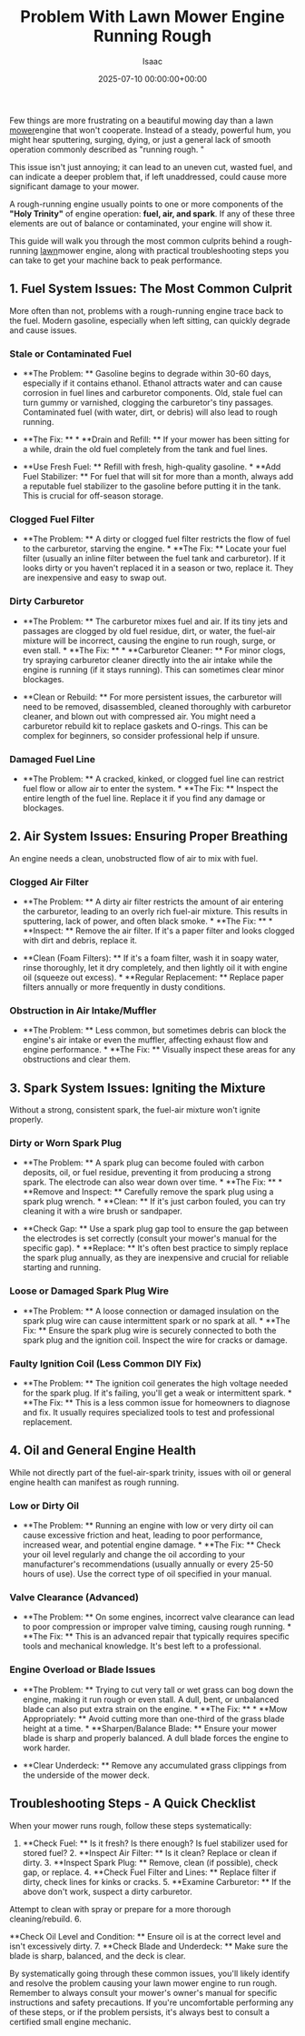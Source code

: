 ﻿---
title: Problem With Lawn Mower Engine Running Rough
description: Few things are more frustrating on a beautiful mowing day than a lawn mower engine that won't cooperate. Instead of a steady, powerful hum, you might hear...
slug: /problem-with-lawn-mower-engine-running-rough/
date: 2025-07-10 00:00:00+00:00
lastmod: 2025-07-10 00:00:00+03:00
author: Isaac
categories:
- Lawn Care
- Guides
tags:
- lawn-care
- lawn
- mower
layout: post
---

Few things are more frustrating on a beautiful mowing day than a lawn [mower](https://pestpolicy.com/lawn-mower-safety-for-your-home/)engine that won't cooperate. Instead of a steady, powerful hum, you might hear sputtering, surging, dying, or just a general lack of smooth operation commonly described as "running rough. "

This issue isn't just annoying; it can lead to an uneven cut, wasted fuel, and can indicate a deeper problem that, if left unaddressed, could cause more significant damage to your mower.

A rough-running engine usually points to one or more components of the **"Holy Trinity"** of engine operation: **fuel, air, and spark**. If any of these three elements are out of balance or contaminated, your engine will show it.

This guide will walk you through the most common culprits behind a rough-running [lawn](https://pestpolicy.com/10-essential-lawn-and-garden-tools-for-fall/)mower engine, along with practical troubleshooting steps you can take to get your machine back to peak performance.

##  1. Fuel System Issues: The Most Common Culprit

More often than not, problems with a rough-running engine trace back to the fuel. Modern gasoline, especially when left sitting, can quickly degrade and cause issues.

###  Stale or Contaminated Fuel

* **The Problem: ** Gasoline begins to degrade within 30-60 days, especially if it contains ethanol. Ethanol attracts water and can cause corrosion in fuel lines and carburetor components. Old, stale fuel can turn gummy or varnished, clogging the carburetor's tiny passages. Contaminated fuel (with water, dirt, or debris) will also lead to rough running.

* **The Fix: ** * **Drain and Refill: ** If your mower has been sitting for a while, drain the old fuel completely from the tank and fuel lines.

* **Use Fresh Fuel: ** Refill with fresh, high-quality gasoline. * **Add Fuel Stabilizer: ** For fuel that will sit for more than a month, always add a reputable fuel stabilizer to the gasoline before putting it in the tank. This is crucial for off-season storage.

###  Clogged Fuel Filter

* **The Problem: ** A dirty or clogged fuel filter restricts the flow of fuel to the carburetor, starving the engine. * **The Fix: ** Locate your fuel filter (usually an inline filter between the fuel tank and carburetor). If it looks dirty or you haven't replaced it in a season or two, replace it. They are inexpensive and easy to swap out.

###  Dirty Carburetor

* **The Problem: ** The carburetor mixes fuel and air. If its tiny jets and passages are clogged by old fuel residue, dirt, or water, the fuel-air mixture will be incorrect, causing the engine to run rough, surge, or even stall. * **The Fix: ** * **Carburetor Cleaner: ** For minor clogs, try spraying carburetor cleaner directly into the air intake while the engine is running (if it stays running). This can sometimes clear minor blockages.

* **Clean or Rebuild: ** For more persistent issues, the carburetor will need to be removed, disassembled, cleaned thoroughly with carburetor cleaner, and blown out with compressed air. You might need a carburetor rebuild kit to replace gaskets and O-rings. This can be complex for beginners, so consider professional help if unsure.

###  Damaged Fuel Line

* **The Problem: ** A cracked, kinked, or clogged fuel line can restrict fuel flow or allow air to enter the system. * **The Fix: ** Inspect the entire length of the fuel line. Replace it if you find any damage or blockages.

##  2. Air System Issues: Ensuring Proper Breathing

An engine needs a clean, unobstructed flow of air to mix with fuel.

###  Clogged Air Filter

* **The Problem: ** A dirty air filter restricts the amount of air entering the carburetor, leading to an overly rich fuel-air mixture. This results in sputtering, lack of power, and often black smoke. * **The Fix: ** * **Inspect: ** Remove the air filter. If it's a paper filter and looks clogged with dirt and debris, replace it.

* **Clean (Foam Filters): ** If it's a foam filter, wash it in soapy water, rinse thoroughly, let it dry completely, and then lightly oil it with engine oil (squeeze out excess). * **Regular Replacement: ** Replace paper filters annually or more frequently in dusty conditions.

###  Obstruction in Air Intake/Muffler

* **The Problem: ** Less common, but sometimes debris can block the engine's air intake or even the muffler, affecting exhaust flow and engine performance. * **The Fix: ** Visually inspect these areas for any obstructions and clear them.

##  3. Spark System Issues: Igniting the Mixture

Without a strong, consistent spark, the fuel-air mixture won't ignite properly.

###  Dirty or Worn Spark Plug

* **The Problem: ** A spark plug can become fouled with carbon deposits, oil, or fuel residue, preventing it from producing a strong spark. The electrode can also wear down over time. * **The Fix: ** * **Remove and Inspect: ** Carefully remove the spark plug using a spark plug wrench. * **Clean: ** If it's just carbon fouled, you can try cleaning it with a wire brush or sandpaper.

* **Check Gap: ** Use a spark plug gap tool to ensure the gap between the electrodes is set correctly (consult your mower's manual for the specific gap). * **Replace: ** It's often best practice to simply replace the spark plug annually, as they are inexpensive and crucial for reliable starting and running.

###  Loose or Damaged Spark Plug Wire

* **The Problem: ** A loose connection or damaged insulation on the spark plug wire can cause intermittent spark or no spark at all. * **The Fix: ** Ensure the spark plug wire is securely connected to both the spark plug and the ignition coil. Inspect the wire for cracks or damage.

###  Faulty Ignition Coil (Less Common DIY Fix)

* **The Problem: ** The ignition coil generates the high voltage needed for the spark plug. If it's failing, you'll get a weak or intermittent spark. * **The Fix: ** This is a less common issue for homeowners to diagnose and fix. It usually requires specialized tools to test and professional replacement.

##  4. Oil and General Engine Health

While not directly part of the fuel-air-spark trinity, issues with oil or general engine health can manifest as rough running.

###  Low or Dirty Oil

* **The Problem: ** Running an engine with low or very dirty oil can cause excessive friction and heat, leading to poor performance, increased wear, and potential engine damage. * **The Fix: ** Check your oil level regularly and change the oil according to your manufacturer's recommendations (usually annually or every 25-50 hours of use). Use the correct type of oil specified in your manual.

###  Valve Clearance (Advanced)

* **The Problem: ** On some engines, incorrect valve clearance can lead to poor compression or improper valve timing, causing rough running. * **The Fix: ** This is an advanced repair that typically requires specific tools and mechanical knowledge. It's best left to a professional.

###  Engine Overload or Blade Issues

* **The Problem: ** Trying to cut very tall or wet grass can bog down the engine, making it run rough or even stall. A dull, bent, or unbalanced blade can also put extra strain on the engine. * **The Fix: ** * **Mow Appropriately: ** Avoid cutting more than one-third of the grass blade height at a time. * **Sharpen/Balance Blade: ** Ensure your mower blade is sharp and properly balanced. A dull blade forces the engine to work harder.

* **Clear Underdeck: ** Remove any accumulated grass clippings from the underside of the mower deck.

##  Troubleshooting Steps - A Quick Checklist

When your mower runs rough, follow these steps systematically:

1. **Check Fuel: ** Is it fresh? Is there enough? Is fuel stabilizer used for stored fuel? 2. **Inspect Air Filter: ** Is it clean? Replace or clean if dirty. 3. **Inspect Spark Plug: ** Remove, clean (if possible), check gap, or replace. 4. **Check Fuel Filter and Lines: ** Replace filter if dirty, check lines for kinks or cracks. 5. **Examine Carburetor: ** If the above don't work, suspect a dirty carburetor.

Attempt to clean with spray or prepare for a more thorough cleaning/rebuild. 6.

**Check Oil Level and Condition: ** Ensure oil is at the correct level and isn't excessively dirty. 7. **Check Blade and Underdeck: ** Make sure the blade is sharp, balanced, and the deck is clear.

By systematically going through these common issues, you'll likely identify and resolve the problem causing your lawn mower engine to run rough. Remember to always consult your mower's owner's manual for specific instructions and safety precautions. If you're uncomfortable performing any of these steps, or if the problem persists, it's always best to consult a certified small engine mechanic.

